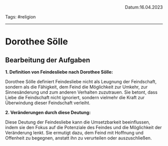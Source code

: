 <p align="right">Datum:16.04.2023</p>

Tags: #religion 

---

# Dorothee Sölle

## Bearbeitung der Aufgaben

**1. Definition von Feindesliebe nach Dorothee Sölle:**

Dorothee Sölle definiert Feindesliebe nicht als Leugnung der Feindschaft, sondern als die Fähigkeit, dem Feind die Möglichkeit zur Umkehr, zur Sinnesänderung und zum anderen Verhalten zuzutrauen. Sie betont, dass Liebe die Feindschaft nicht ignoriert, sondern vielmehr die Kraft zur Überwindung dieser Feindschaft verleiht.

**2. Veränderungen durch diese Deutung:**

Diese Deutung der Feindesliebe kann die Umsetzbarkeit beeinflussen, indem sie den Fokus auf die Potenziale des Feindes und die Möglichkeit der Veränderung lenkt. Sie ermutigt dazu, dem Feind mit Hoffnung und Offenheit zu begegnen, anstatt ihn zu verurteilen oder auszuschließen.

